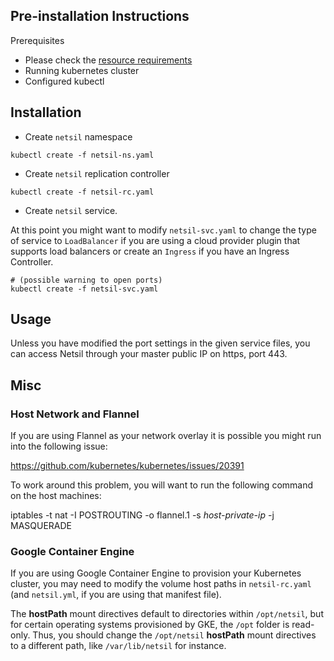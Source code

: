 ## Pre-installation Instructions
Prerequisites
- Please check the [resource requirements](https://github.com/netsil/manifests#prerequisites)
- Running kubernetes cluster
- Configured kubectl

## Installation
* Create ```netsil``` namespace
```
kubectl create -f netsil-ns.yaml 
```

* Create ```netsil``` replication controller
```
kubectl create -f netsil-rc.yaml 
```

* Create ```netsil``` service.
    
At this point you might want to modify ```netsil-svc.yaml``` to change the type of service to ```LoadBalancer``` if you are using a cloud provider plugin that supports load balancers or create an ```Ingress``` if you have an Ingress Controller.

```
# (possible warning to open ports)
kubectl create -f netsil-svc.yaml 
```

## Usage
Unless you have modified the port settings in the given service files, you can access Netsil through your master public IP on https, port 443. 

## Misc
### Host Network and Flannel
If you are using Flannel as your network overlay it is possible you might run into the following issue: 

https://github.com/kubernetes/kubernetes/issues/20391

To work around this problem, you will want to run the following command on the host machines: 


iptables -t nat -I POSTROUTING -o flannel.1 -s *host-private-ip* -j MASQUERADE


### Google Container Engine
If you are using Google Container Engine to provision your Kubernetes cluster, you may need to modify the volume host paths in `netsil-rc.yaml` (and `netsil.yml`, if you are using that manifest file).

The **hostPath** mount directives default to directories within `/opt/netsil`, but for certain operating systems provisioned by GKE, the `/opt` folder is read-only. Thus, you should change the `/opt/netsil` **hostPath** mount directives to a different path, like `/var/lib/netsil` for instance.
